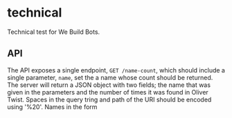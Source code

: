 # technical

Technical test for We Build Bots.

## API

The API exposes a single endpoint, `GET /name-count`, which should include a
single parameter, `name`, set the a name whose count should be returned.
The server will return a JSON object with two fields; the name that was given
in the parameters and the number of times it was found in Oliver Twist.
Spaces in the query tring and path of the URI should be encoded using '%20'.
Names in the form <title> <lastname> must have a period and space character
between the tokens. Examples: `Mr.%20Bateman`, `Professor.%20Smith`.
Names in the form <title> <firstname> must not have a period before the
seperating space character between the tokens. Examples: `Miss%20Jenny`,
`Master%20Mark`.

## Using the software

Start the app like this:

`sudo npm i`
`sudo node index`

## Definitions and assumptions

The following are some definitions and assumptions that I have made about what
a name is, drawn from the example and a brief a reading of a few paragraphs of
the source text.

Name:
  Definition:
    `A name, or token, is a non-null sequence of characters that *exactly* matches
    an entry from first-names.txt or last-names.txt.`

Full Name:
  Definition:
    `A full name is serious of words that can include exactly one title,
    exactly one first name, an infinite number of middle names and exactly one last name`
  Assumptions:
    - A full name's words are all capitalised.
    - A sequence must have a minimum of at least one first or last name for that
    sequence to be considered a name.

Titles:
  Assumptions:
    - A full name only includes one title.

First Names:
  Assumptions:
    - A full name only includes one first name.
    - A first name will either be followed by a middle name, a last name, or a random word.

Middle Names:
  Assumptions:
    - A full name can include infinite middles names.
    - If a full name includes a middle name, it will include a last name.
    - Middle names are drawn from the same pool as first names.

Last Names:
  Assumptions:
    - A last name will always follow a full stop, a first name or a middle name.
    - Last names alone are not considered to be a full name. It's almost always the case
      that a last name like Smith, when beginning with a capital letter, will represent
      a person, but there are counter-examples which could introduce false positives.
      An example of this might be: `Ham was his favourite meat.`, where Ham is both a
      last name a noun.

## Code style and notes

- Code in this codebase is es-standard compliant.
- It wasn't until I read the brief paper that I realised that this test was to be
written in TypeScript. I am fully ECMAScript proficient but have not used
TypeScript before and so where necessary, I have followed the tooltips of my IDE in
order to lint my code. Hopefully the IDE has chosen sensible expressions and changes
to remove linting errors.

## Thanks

Thanks for your consideration, James Bateman *j.bateman@techie.com*.
